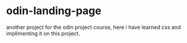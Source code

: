 # odin-landing-page
another project for the odin project course, here i have learned css  and implimenting it on this project.
